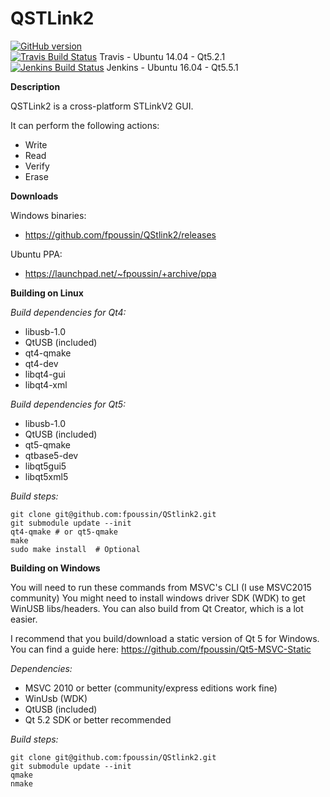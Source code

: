 **QSTLink2**
========

[![GitHub version](https://badge.fury.io/gh/fpoussin%2Fqstlink2.svg)](https://badge.fury.io/gh/fpoussin%2Fqstlink2)  
[![Travis Build Status](https://travis-ci.org/fpoussin/QStlink2.svg?branch=master)](https://travis-ci.org/fpoussin/QStlink2) Travis - Ubuntu 14.04 - Qt5.2.1  
[![Jenkins Build Status](http://vps2.ntx.so/jenkins/buildStatus/icon?job=QStlink2)](http://vps2.ntx.so/jenkins/job/QStlink2/) Jenkins - Ubuntu 16.04 - Qt5.5.1  

**Description**  

QSTLink2 is a cross-platform STLinkV2 GUI.

It can perform the following actions:
 - Write
 - Read
 - Verify
 - Erase

**Downloads**

Windows binaries:  
 - https://github.com/fpoussin/QStlink2/releases  

Ubuntu PPA: 
 - https://launchpad.net/~fpoussin/+archive/ppa  

**Building on Linux**

*Build dependencies for Qt4:*
 - libusb-1.0
 - QtUSB (included)
 - qt4-qmake
 - qt4-dev
 - libqt4-gui
 - libqt4-xml

*Build dependencies for Qt5:*
 - libusb-1.0
 - QtUSB (included)
 - qt5-qmake
 - qtbase5-dev
 - libqt5gui5
 - libqt5xml5
 
*Build steps:*

    git clone git@github.com:fpoussin/QStlink2.git
    git submodule update --init
    qt4-qmake # or qt5-qmake
    make
    sudo make install  # Optional


**Building on Windows**

You will need to run these commands from MSVC's CLI (I use MSVC2015 community)
You might need to install windows driver SDK (WDK) to get WinUSB libs/headers.
You can also build from Qt Creator, which is a lot easier.

I recommend that you build/download a static version of Qt 5 for Windows.  
You can find a guide here: https://github.com/fpoussin/Qt5-MSVC-Static

*Dependencies:*
 - MSVC 2010 or better (community/express editions work fine)
 - WinUsb (WDK)
 - QtUSB (included)
 - Qt 5.2 SDK or better recommended

*Build steps:*

    git clone git@github.com:fpoussin/QStlink2.git
    git submodule update --init
    qmake
    nmake

